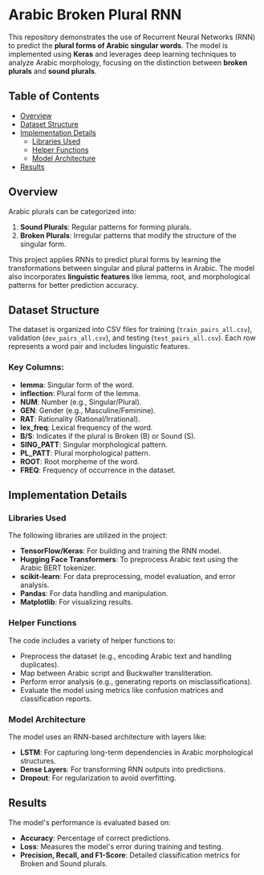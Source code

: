 # Arabic Broken Plural RNN

This repository demonstrates the use of Recurrent Neural Networks (RNN) to predict the **plural forms of Arabic singular words**. The model is implemented using **Keras** and leverages deep learning techniques to analyze Arabic morphology, focusing on the distinction between **broken plurals** and **sound plurals**.

## Table of Contents

- [Overview](#overview)
- [Dataset Structure](#dataset-structure)
- [Implementation Details](#implementation-details)
  - [Libraries Used](#libraries-used)
  - [Helper Functions](#helper-functions)
  - [Model Architecture](#model-architecture)
- [Results](#results)

## Overview

Arabic plurals can be categorized into:

1. **Sound Plurals**: Regular patterns for forming plurals.
2. **Broken Plurals**: Irregular patterns that modify the structure of the singular form.

This project applies RNNs to predict plural forms by learning the transformations between singular and plural patterns in Arabic. The model also incorporates **linguistic features** like lemma, root, and morphological patterns for better prediction accuracy.

## Dataset Structure

The dataset is organized into CSV files for training (`train_pairs_all.csv`), validation (`dev_pairs_all.csv`), and testing (`test_pairs_all.csv`). Each row represents a word pair and includes linguistic features.

### Key Columns:

- **lemma**: Singular form of the word.
- **inflection**: Plural form of the lemma.
- **NUM**: Number (e.g., Singular/Plural).
- **GEN**: Gender (e.g., Masculine/Feminine).
- **RAT**: Rationality (Rational/Irrational).
- **lex_freq**: Lexical frequency of the word.
- **B/S**: Indicates if the plural is Broken (B) or Sound (S).
- **SING_PATT**: Singular morphological pattern.
- **PL_PATT**: Plural morphological pattern.
- **ROOT**: Root morpheme of the word.
- **FREQ**: Frequency of occurrence in the dataset.

## Implementation Details

### Libraries Used

The following libraries are utilized in the project:

- **TensorFlow/Keras**: For building and training the RNN model.
- **Hugging Face Transformers**: To preprocess Arabic text using the Arabic BERT tokenizer.
- **scikit-learn**: For data preprocessing, model evaluation, and error analysis.
- **Pandas**: For data handling and manipulation.
- **Matplotlib**: For visualizing results.

### Helper Functions

The code includes a variety of helper functions to:

- Preprocess the dataset (e.g., encoding Arabic text and handling duplicates).
- Map between Arabic script and Buckwalter transliteration.
- Perform error analysis (e.g., generating reports on misclassifications).
- Evaluate the model using metrics like confusion matrices and classification reports.

### Model Architecture

The model uses an RNN-based architecture with layers like:

- **LSTM**: For capturing long-term dependencies in Arabic morphological structures.
- **Dense Layers**: For transforming RNN outputs into predictions.
- **Dropout**: For regularization to avoid overfitting.

## Results

The model's performance is evaluated based on:

- **Accuracy**: Percentage of correct predictions.
- **Loss**: Measures the model's error during training and testing.
- **Precision, Recall, and F1-Score**: Detailed classification metrics for Broken and Sound plurals.
